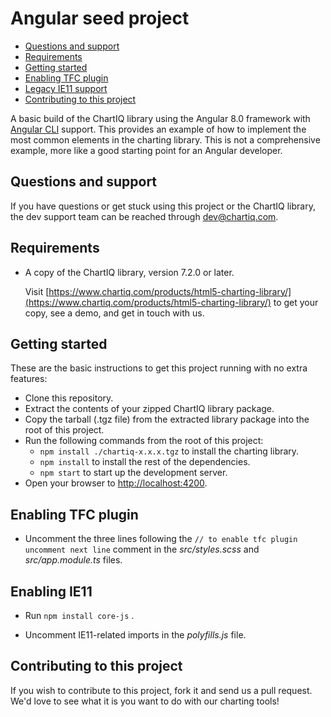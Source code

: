 # Angular seed project

- [Questions and support](#questions-and-support)
- [Requirements](#requirements)
- [Getting started](#getting-started)
- [Enabling TFC plugin](#enabling-tfc-plugin)
- [Legacy IE11 support](#enabling-ie11)
- [Contributing to this project](#contributing-to-this-project)


A basic build of the ChartIQ library using the Angular 8.0 framework with [Angular CLI](https://cli.angular.io) support.
This provides an example of how to implement the most common elements in the charting library.
This is not a comprehensive example, more like a good starting point for an Angular developer.


## Questions and support

If you have questions or get stuck using this project or the ChartIQ library, the dev support team can be reached through [dev@chartiq.com](mailto:dev@chartiq.com).

## Requirements

- A copy of the ChartIQ library, version 7.2.0 or later.

    Visit [https://www.chartiq.com/products/html5-charting-library/](https://www.chartiq.com/products/html5-charting-library/) to get your copy, see a demo, and get in touch with us.

## Getting started

These are the basic instructions to get this project running with no extra features:

- Clone this repository.
- Extract the contents of your zipped ChartIQ library package.
- Copy the tarball (.tgz file) from the extracted library package into the root of this project.
- Run the following commands from the root of this project:
    - `npm install ./chartiq-x.x.x.tgz` to install the charting library.
    - `npm install` to install the rest of the dependencies.
    - `npm start` to start up the development server.
- Open your browser to [http://localhost:4200](http://localhost:4200).

## Enabling TFC plugin

- Uncomment the three lines following the `// to enable tfc plugin uncomment next line`
  comment in the *src/styles.scss* and *src/app.module.ts* files.

## Enabling IE11

- Run `npm install core-js` .

- Uncomment IE11-related imports in the *polyfills.js* file.

## Contributing to this project

If you wish to contribute to this project, fork it and send us a pull request.
We'd love to see what it is you want to do with our charting tools!
